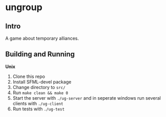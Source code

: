 # ungroup

## Intro

A game about temporary alliances.

## Building and Running
**Unix**
1. Clone this repo
2. Install SFML-devel package
3. Change directory to `src/`
4. Run `make clean && make 0`
5. Start the server with `./ug-server` and in seperate windows run several clients with `./ug-client`
6. Run tests with `./ug-test`
